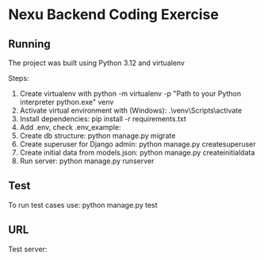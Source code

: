 # Nexu Backend Coding Exercise

## Running

The project was built using Python 3.12 and virtualenv

Steps:
 1. Create virtualenv with python -m virtualenv -p "Path to your Python interpreter python.exe" venv
 2. Activate virtual environment with (Windows): .\venv\Scripts\activate
 3. Install dependencies: pip install -r requirements.txt
 4. Add .env, check .env_example:
 5. Create db structure: python manage.py migrate
 6. Create superuser for Django admin: python manage.py createsuperuser
 7. Create initial data from models.json: python manage.py createinitialdata
 8. Run server: python manage.py runserver
##

## Test
To run test cases use: python manage.py test

## URL
Test server: 


